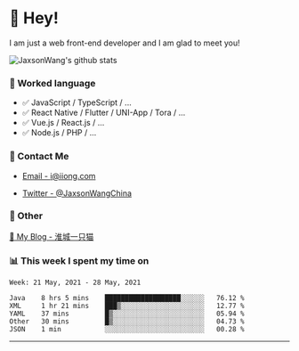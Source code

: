 # 👋 Hey!

I am just a web front-end developer and I am glad to meet you!

![JaxsonWang's github stats](https://github-readme-stats.vercel.app/api?username=JaxsonWang&&show_icons=true&&title_color=1abc9c&&icon_color=1abc9c)


### 📝 Worked language

- ✅ JavaScript / TypeScript / ...
- ✅ React Native / Flutter / UNI-App / Tora / ...
- ✅ Vue.js / React.js / ...
- ✅ Node.js / PHP / ...

### 📮 Contact Me

- [Email - i@iiong.com](mailto:i@iiong.com)

- [Twitter - @JaxsonWangChina](https://twitter.com/JaxsonWangChina)

### 🤪 Other

[📌 My Blog - 淮城一只猫](https://iiong.com)

### 📊 This week I spent my time on

<!--START_SECTION:waka-->
```text
Week: 21 May, 2021 - 28 May, 2021

Java    8 hrs 5 mins    ███████████████████░░░░░░   76.12 % 
XML     1 hr 21 mins    ███▒░░░░░░░░░░░░░░░░░░░░░   12.77 % 
YAML    37 mins         █▒░░░░░░░░░░░░░░░░░░░░░░░   05.94 % 
Other   30 mins         █▒░░░░░░░░░░░░░░░░░░░░░░░   04.73 % 
JSON    1 min           ░░░░░░░░░░░░░░░░░░░░░░░░░   00.28 % 
```
<!--END_SECTION:waka-->

---
